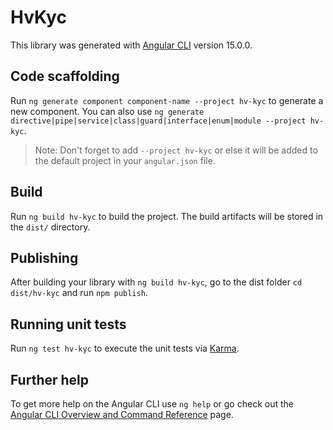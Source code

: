 # HvKyc

This library was generated with [Angular CLI](https://github.com/angular/angular-cli) version 15.0.0.

## Code scaffolding

Run `ng generate component component-name --project hv-kyc` to generate a new component. You can also use `ng generate directive|pipe|service|class|guard|interface|enum|module --project hv-kyc`.
> Note: Don't forget to add `--project hv-kyc` or else it will be added to the default project in your `angular.json` file. 

## Build

Run `ng build hv-kyc` to build the project. The build artifacts will be stored in the `dist/` directory.

## Publishing

After building your library with `ng build hv-kyc`, go to the dist folder `cd dist/hv-kyc` and run `npm publish`.

## Running unit tests

Run `ng test hv-kyc` to execute the unit tests via [Karma](https://karma-runner.github.io).

## Further help

To get more help on the Angular CLI use `ng help` or go check out the [Angular CLI Overview and Command Reference](https://angular.io/cli) page.
